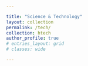 ```yaml
---

title: "Science & Technology"
layout: collection
permalink: /tech/
collection: htech
author_profile: true
# entries_layout: grid
# classes: wide

---
```


